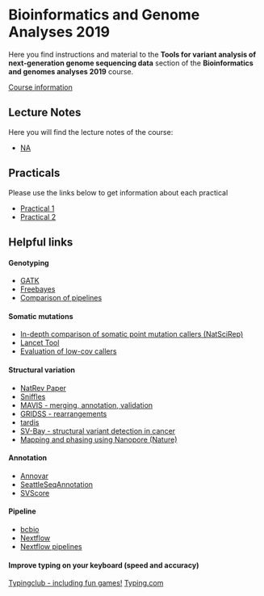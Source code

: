 # Bioinformatics and Genome Analyses 2019

Here you find instructions and material to the **Tools for variant analysis of next-generation genome sequencing data** section of the **Bioinformatics and genomes analyses 2019** course.

[Course information](https://webext.pasteur.fr/tekaia/BCGA2019.html)

## Lecture Notes
Here you will find the lecture notes of the course:<br/>
* [NA](NA.pdf) 

## Practicals
Please use the links below to get information about each practical
* [Practical 1](practical1.md)
* [Practical 2](practical2.md)

## Helpful links

#### Genotyping
* [GATK](https://software.broadinstitute.org/gatk/)
* [Freebayes](https://github.com/ekg/freebayes)
* [Comparison of pipelines](https://www.ncbi.nlm.nih.gov/pmc/articles/PMC4619817)

#### Somatic mutations
* [In-depth comparison of somatic point mutation callers (NatSciRep)](https://www.nature.com/articles/srep36540)
* [Lancet Tool](https://github.com/nygenome/lancet)
* [Evaluation of low-cov callers](https://www.nature.com/articles/srep43169)

#### Structural variation
* [NatRev Paper](https://www.ncbi.nlm.nih.gov/pubmed/21358748)
* [Sniffles](https://github.com/fritzsedlazeck/Sniffles)
* [MAVIS - merging, annotation, validation](http://mavis.bcgsc.ca/)
* [GRIDSS - rearrangements](https://genome.cshlp.org/content/early/2017/11/02/gr.222109.117.abstract)
* [tardis](https://github.com/BilkentCompGen/tardis)
* [SV-Bay - structural variant detection in cancer](https://github.com/InstitutCurie/SV-Bay)
* [Mapping and phasing using Nanopore (Nature)](https://www.nature.com/articles/s41467-017-01343-4)

#### Annotation
* [Annovar](http://annovar.openbioinformatics.org/en/latest/)
* [SeattleSeqAnnotation](http://snp.gs.washington.edu/SeattleSeqAnnotation)
* [SVScore](http://www.github.com/lganel/SVScore)

#### Pipeline
* [bcbio](https://github.com/bcbio/bcbio-nextgen)
* [Nextflow](https://www.nextflow.io/)
* [Nextflow pipelines](https://github.com/nf-core)


#### Improve typing on your keyboard (speed and accuracy)
[Typingclub - including fun games!](https://www.typingclub.com)
[Typing.com](https://www.typing.com)
